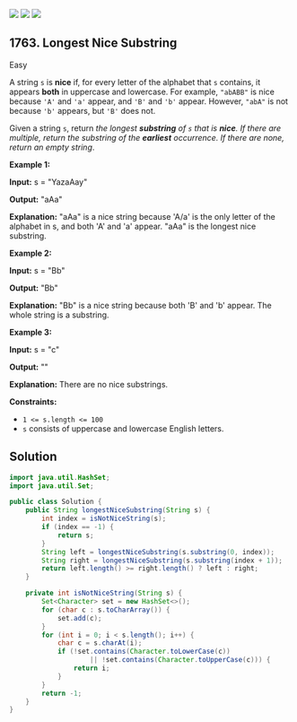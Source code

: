 [![](https://img.shields.io/github/stars/javadev/LeetCode-in-Java?label=Stars&style=flat-square)](https://github.com/javadev/LeetCode-in-Java)
[![](https://img.shields.io/github/forks/javadev/LeetCode-in-Java?label=Fork%20me%20on%20GitHub%20&style=flat-square)](https://github.com/javadev/LeetCode-in-Java/fork)
[![](https://img.shields.io/badge/-LeetCode%20in%20Kotlin-blue?style=flat-square)](https://github.com/javadev/LeetCode-in-Kotlin)

## 1763\. Longest Nice Substring

Easy

A string `s` is **nice** if, for every letter of the alphabet that `s` contains, it appears **both** in uppercase and lowercase. For example, `"abABB"` is nice because `'A'` and `'a'` appear, and `'B'` and `'b'` appear. However, `"abA"` is not because `'b'` appears, but `'B'` does not.

Given a string `s`, return _the longest **substring** of `s` that is **nice**. If there are multiple, return the substring of the **earliest** occurrence. If there are none, return an empty string_.

**Example 1:**

**Input:** s = "YazaAay"

**Output:** "aAa"

**Explanation:** "aAa" is a nice string because 'A/a' is the only letter of the alphabet in s, and both 'A' and 'a' appear. "aAa" is the longest nice substring.

**Example 2:**

**Input:** s = "Bb"

**Output:** "Bb"

**Explanation:** "Bb" is a nice string because both 'B' and 'b' appear. The whole string is a substring.

**Example 3:**

**Input:** s = "c"

**Output:** ""

**Explanation:** There are no nice substrings.

**Constraints:**

*   `1 <= s.length <= 100`
*   `s` consists of uppercase and lowercase English letters.

## Solution

```java
import java.util.HashSet;
import java.util.Set;

public class Solution {
    public String longestNiceSubstring(String s) {
        int index = isNotNiceString(s);
        if (index == -1) {
            return s;
        }
        String left = longestNiceSubstring(s.substring(0, index));
        String right = longestNiceSubstring(s.substring(index + 1));
        return left.length() >= right.length() ? left : right;
    }

    private int isNotNiceString(String s) {
        Set<Character> set = new HashSet<>();
        for (char c : s.toCharArray()) {
            set.add(c);
        }
        for (int i = 0; i < s.length(); i++) {
            char c = s.charAt(i);
            if (!set.contains(Character.toLowerCase(c))
                    || !set.contains(Character.toUpperCase(c))) {
                return i;
            }
        }
        return -1;
    }
}
```